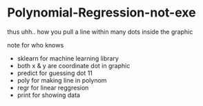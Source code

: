 # Polynomial-Regression-not-exe
thus uhh.. how you pull a line within many dots inside the graphic

note for who knows
- sklearn for machine learning library
- both x & y are coordinate dot in graphic
- predict for guessing dot 11
- poly for making line in polynom
- regr for linear reggresion
- print for showing data
